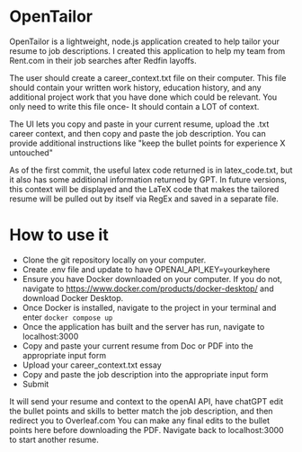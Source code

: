 # OpenTailor
OpenTailor is a lightweight, node.js application created to help tailor your resume to job descriptions. I created this application
to help my team from Rent.com in their job searches after Redfin layoffs.

The user should create a career_context.txt file on their computer. This file should contain your written work history, education history, and any additional project
work that you have done which could be relevant. You only need to write this file once- It should contain a LOT of context.

The UI lets you copy and paste in your current resume, upload the .txt career context, and then copy and paste the job description. 
You can provide additional instructions like "keep the bullet points for experience X untouched"

As of the first commit, the useful latex code returned is in latex_code.txt, but it also has some additional information returned by GPT.
In future versions, this context will be displayed and the LaTeX code that makes the tailored resume will be pulled out by itself
via RegEx and saved in a separate file. 

# How to use it
* Clone the git repository locally on your computer.
* Create .env file and update to have OPENAI_API_KEY=yourkeyhere
* Ensure you have Docker downloaded on your computer. If you do not, navigate to https://www.docker.com/products/docker-desktop/ and download Docker Desktop.
* Once Docker is installed, navigate to the project in your terminal and enter  `docker compose up`
* Once the application has built and the server has run, navigate to localhost:3000
* Copy and paste your current resume from Doc or PDF into the appropriate input form
* Upload your career_context.txt essay
* Copy and paste the job description into the appropriate input form
* Submit

It will send your resume and context to the openAI API, have chatGPT edit the bullet points and skills to better match the job description, and then redirect you to Overleaf.com
You can make any final edits to the bullet points here before downloading the PDF. Navigate back to localhost:3000 to start another resume.

